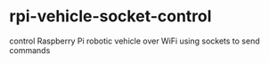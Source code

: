 # rpi-vehicle-socket-control

control Raspberry Pi robotic vehicle over WiFi using sockets to send commands